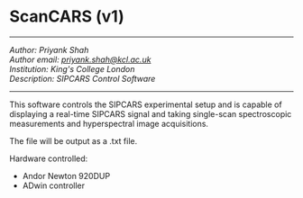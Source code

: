 # ScanCARS (v1)
***
*Author: Priyank Shah* <br />
*Author email: priyank.shah@kcl.ac.uk* <br />
*Institution: King's College London* <br />
*Description: SIPCARS Control Software*
***
This software controls the SIPCARS experimental setup and is capable of 
displaying a real-time SIPCARS signal and taking single-scan spectroscopic 
measurements and hyperspectral image acquisitions.

The file will be output as a .txt file.

Hardware controlled:
+ Andor Newton 920DUP
+ ADwin controller
